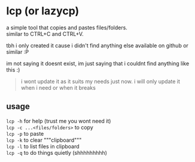 # lcp (or lazycp)

a simple tool that copies and pastes files/folders.  
similar to CTRL+C and CTRL+V.

tbh i only created it cause i didn't find anything else available on github or similar :P

im not saying it doesnt exist, im just saying that i couldnt find anything like this :)

> i wont update it as it suits my needs just now. i will only update it when i need or when it breaks

## usage

`lcp -h` for help (trust me you wont need it)  
`lcp -c ...<files/folders>` to copy  
`lcp -p` to paste  
`lcp -k` to clear """clipboard"""  
`lcp -l` to list files in clipboard  
`lcp -q` to do things quietly (shhhhhhhhh)
